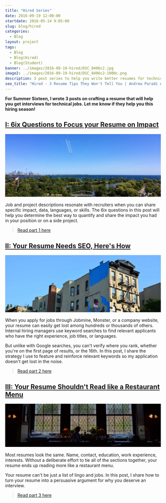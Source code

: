 ```yaml
---
title: "Hired Series"
date: 2016-09-19 12:00:00
startdate: 2016-05-14 9:05:00
slug: blog/hired
categories:
  - Blog
layout: project
tags:
  - Blog
  - Blog(Hired)
  - Blog(Student)
banner: ../images/2016-09-19-hired/DSC_0406c2.jpg
image2: ../images/2016-09-19-hired/DSC_0406c2-1000c.png
description: 3 post series to help you write better resumes for technical jobs.
seo_title: "Hired - 3 Resume Tips They Won't Tell You | Andrew Paradi Alexander"
---
```


**For Summer Sixteen, I wrote 3 posts on crafting a resume that will help you get interviews for technical jobs. Let me know if they help you this hiring season!**

## [I: 6ix Questions to Focus your Resume on Impact](/blog/hired-part-1)

![](../images/2016-09-19-hired/IMG_3171cr.jpg)

Job and project descriptions resonate with recruiters when you can share specific impact, data, languages, or skills. The 6ix questions in this post will help you determine the best way to quantify and share the impact you had in your position or on a side project.

> [Read part 1 here](/blog/hired-part-1)

## [II: Your Resume Needs SEO, Here's How](/blog/hired-part-2)

![](../images/2016-09-19-hired/DSC_0543cr.jpg)

When you apply for jobs through Jobmine, Monster, or a company website, your resume can easily get lost among hundreds or thousands of others. Internal hiring managers use keyword searches to find relevant applicants who have the right experience, job titles, or languages.

But unlike with Google searches, you can't verify where you rank, whether you're on the first page of results, or the 16th. In this post, I share the strategy I use to feature and reinforce relevant keywords so my application doesn't get lost in the noise.

> [Read part 2 here](/blog/hired-part-2)

## [III: Your Resume Shouldn't Read like a Restaurant Menu](/blog/hired-part-3)

![](../images/2016-09-19-hired/DSC_0249cr.jpg)

Most resumes look the same. Name, contact, education, work experience, interests. Without a deliberate effort to tie all of the sections together, your resume ends up reading more like a restaurant menu.

Your resume can't be just a list of lingo and jobs. In this post, I share how to turn your resume into a persuasive argument for why you deserve an interview.

> [Read part 3 here](/blog/hired-part-3)
